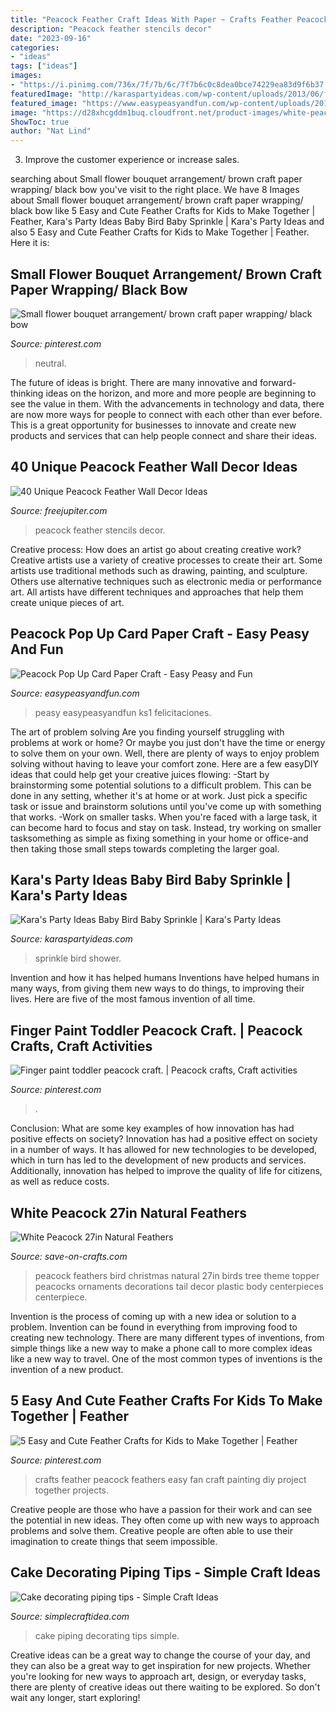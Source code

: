 ```yaml
---
title: "Peacock Feather Craft Ideas With Paper ~ Crafts Feather Peacock Feathers Easy Fan Craft Painting Diy Project Together Projects"
description: "Peacock feather stencils decor"
date: "2023-09-16"
categories:
- "ideas"
tags: ["ideas"]
images:
- "https://i.pinimg.com/736x/7f/7b/6c/7f7b6c0c8dea0bce74229ea83d9f6b37.jpg"
featuredImage: "http://karaspartyideas.com/wp-content/uploads/2013/06/feather-her-nest-baby-bird-sprinkle-shower-party-decorations-+ideas-cake-blue-pink.jpg"
featured_image: "https://www.easypeasyandfun.com/wp-content/uploads/2017/06/Cute-Paper-Peacock-Pop-Up-Card-Craft-Idea-for-Kids-to-Make.jpg"
image: "https://d28xhcgddm1buq.cloudfront.net/product-images/white-peacock-27-long-4.jpg"
ShowToc: true
author: "Nat Lind"
---
```



3. Improve the customer experience or increase sales.

	

		
searching about Small flower bouquet arrangement/ brown craft paper wrapping/ black bow you've visit to the right place. We have 8 Images about Small flower bouquet arrangement/ brown craft paper wrapping/ black bow like 5 Easy and Cute Feather Crafts for Kids to Make Together | Feather, Kara&#039;s Party Ideas Baby Bird Baby Sprinkle | Kara&#039;s Party Ideas and also 5 Easy and Cute Feather Crafts for Kids to Make Together | Feather. Here it is:
		
    
## Small Flower Bouquet Arrangement/ Brown Craft Paper Wrapping/ Black Bow

<img loading=lazy src="https://i.pinimg.com/736x/a6/63/0e/a6630efb449ee984916ac7b6ed6665e6.jpg" onerror="this.onerror=null;this.src='https://tse4.mm.bing.net/th?id=OIP.kdF6ofDCQJcy6LYLUVxLrgHaI8&amp;pid=15.1';" alt="Small flower bouquet arrangement/ brown craft paper wrapping/ black bow">

_Source: pinterest.com_

>neutral. 

	

The future of ideas is bright. There are many innovative and forward-thinking ideas on the horizon, and more and more people are beginning to see the value in them. With the advancements in technology and data, there are now more ways for people to connect with each other than ever before. This is a great opportunity for businesses to innovate and create new products and services that can help people connect and share their ideas.

    
## 40 Unique Peacock Feather Wall Decor Ideas

<img loading=lazy src="http://www.freejupiter.com/wp-content/uploads/2018/04/Peacock-Feather-Wall-Decor-Ideas-13.jpg" onerror="this.onerror=null;this.src='https://tse2.mm.bing.net/th?id=OIP.-Lp4RJ4poqwAgcIhRho9wAHaLH&amp;pid=15.1';" alt="40 Unique Peacock Feather Wall Decor Ideas">

_Source: freejupiter.com_

>peacock feather stencils decor. 

	

Creative process: How does an artist go about creating creative work?
Creative artists use a variety of creative processes to create their art. Some artists use traditional methods such as drawing, painting, and sculpture. Others use alternative techniques such as electronic media or performance art. All artists have different techniques and approaches that help them create unique pieces of art.

    
## Peacock Pop Up Card Paper Craft - Easy Peasy And Fun

<img loading=lazy src="https://www.easypeasyandfun.com/wp-content/uploads/2017/06/Cute-Paper-Peacock-Pop-Up-Card-Craft-Idea-for-Kids-to-Make.jpg" onerror="this.onerror=null;this.src='https://tse2.mm.bing.net/th?id=OIP.KBlOoICc3XJMLPYHTH0wTwHaLo&amp;pid=15.1';" alt="Peacock Pop Up Card Paper Craft - Easy Peasy and Fun">

_Source: easypeasyandfun.com_

>peasy easypeasyandfun ks1 felicitaciones. 

	

The art of problem solving
Are you finding yourself struggling with problems at work or home? Or maybe you just don't have the time or energy to solve them on your own. Well, there are plenty of ways to enjoy problem solving without having to leave your comfort zone. Here are a few easyDIY ideas that could help get your creative juices flowing: 
-Start by brainstorming some potential solutions to a difficult problem. This can be done in any setting, whether it's at home or at work. Just pick a specific task or issue and brainstorm solutions until you've come up with something that works. 
-Work on smaller tasks. When you're faced with a large task, it can become hard to focus and stay on task. Instead, try working on smaller tasksomething as simple as fixing something in your home or office-and then taking those small steps towards completing the larger goal.

    
## Kara&#039;s Party Ideas Baby Bird Baby Sprinkle | Kara&#039;s Party Ideas

<img loading=lazy src="http://karaspartyideas.com/wp-content/uploads/2013/06/feather-her-nest-baby-bird-sprinkle-shower-party-decorations-+ideas-cake-blue-pink.jpg" onerror="this.onerror=null;this.src='https://tse3.mm.bing.net/th?id=OIP.pt3Lw-B5EUH014BvstwQbAHaLG&amp;pid=15.1';" alt="Kara&#039;s Party Ideas Baby Bird Baby Sprinkle | Kara&#039;s Party Ideas">

_Source: karaspartyideas.com_

>sprinkle bird shower. 

	

Invention and how it has helped humans
Inventions have helped humans in many ways, from giving them new ways to do things, to improving their lives. Here are five of the most famous invention of all time.

    
## Finger Paint Toddler Peacock Craft. | Peacock Crafts, Craft Activities

<img loading=lazy src="https://i.pinimg.com/736x/e4/c9/c0/e4c9c09f7f83151df1e6877c05dfda8b.jpg" onerror="this.onerror=null;this.src='https://tse2.mm.bing.net/th?id=OIP.hnFk0wsc-TtW00Q2iNo86gHaJ3&amp;pid=15.1';" alt="Finger paint toddler peacock craft. | Peacock crafts, Craft activities">

_Source: pinterest.com_

>. 

	

Conclusion: What are some key examples of how innovation has had positive effects on society?
Innovation has had a positive effect on society in a number of ways. It has allowed for new technologies to be developed, which in turn has led to the development of new products and services. Additionally, innovation has helped to improve the quality of life for citizens, as well as reduce costs.

    
## White Peacock 27in Natural Feathers

<img loading=lazy src="https://d28xhcgddm1buq.cloudfront.net/product-images/white-peacock-27-long-4.jpg" onerror="this.onerror=null;this.src='https://tse3.mm.bing.net/th?id=OIP.QHgLrbUeXUgpS88WDAPe-QHaLD&amp;pid=15.1';" alt="White Peacock 27in Natural Feathers">

_Source: save-on-crafts.com_

>peacock feathers bird christmas natural 27in birds tree theme topper peacocks ornaments decorations tail decor plastic body centerpieces centerpiece. 

	

Invention is the process of coming up with a new idea or solution to a problem. Invention can be found in everything from improving food to creating new technology. There are many different types of inventions, from simple things like a new way to make a phone call to more complex ideas like a new way to travel. One of the most common types of inventions is the invention of a new product.

    
## 5 Easy And Cute Feather Crafts For Kids To Make Together | Feather

<img loading=lazy src="https://i.pinimg.com/736x/7f/7b/6c/7f7b6c0c8dea0bce74229ea83d9f6b37.jpg" onerror="this.onerror=null;this.src='https://tse2.mm.bing.net/th?id=OIP.lwLNMknqyzN24Xy4st9guwHaJx&amp;pid=15.1';" alt="5 Easy and Cute Feather Crafts for Kids to Make Together | Feather">

_Source: pinterest.com_

>crafts feather peacock feathers easy fan craft painting diy project together projects. 

	

Creative people are those who have a passion for their work and can see the potential in new ideas. They often come up with new ways to approach problems and solve them. Creative people are often able to use their imagination to create things that seem impossible.

    
## Cake Decorating Piping Tips - Simple Craft Ideas

<img loading=lazy src="https://simplecraftidea.com/wp-content/uploads/2015/11/11060880_1026784680674846_2273341712049815684_n.jpg" onerror="this.onerror=null;this.src='https://tse1.mm.bing.net/th?id=OIP.srx51eRpKKp-Bi8pW4uacgHaMU&amp;pid=15.1';" alt="Cake decorating piping tips - Simple Craft Ideas">

_Source: simplecraftidea.com_

>cake piping decorating tips simple. 

	

Creative ideas can be a great way to change the course of your day, and they can also be a great way to get inspiration for new projects. Whether you're looking for new ways to approach art, design, or everyday tasks, there are plenty of creative ideas out there waiting to be explored. So don't wait any longer, start exploring!


